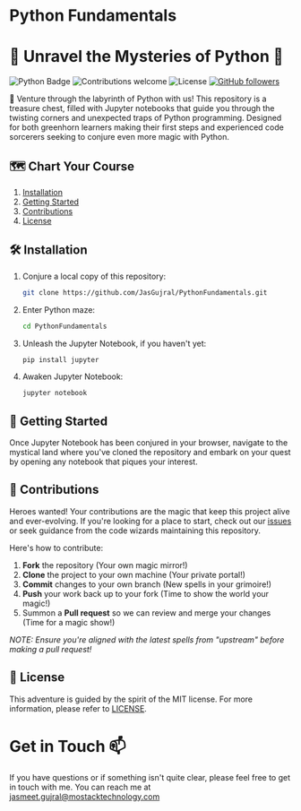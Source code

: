 # Python Fundamentals

# 🐍 Unravel the Mysteries of Python 🐍

![Python Badge](https://img.shields.io/badge/Crafted%20with-Python-3776AB?style=for-the-badge&logo=python)
![Contributions welcome](https://img.shields.io/badge/Contributions-Welcome-Green?style=for-the-badge)
![License](https://img.shields.io/badge/License-MIT-blue.svg?style=for-the-badge)
[![GitHub followers](https://img.shields.io/github/followers/JasGujral.svg?style=for-the-badge&logo=appveyor&label=Follow)](https://github.com/JasGujral)

🚀 Venture through the labyrinth of Python with us! This repository is a treasure chest, filled with Jupyter notebooks that guide you through the twisting corners and unexpected traps of Python programming. Designed for both greenhorn learners making their first steps and experienced code sorcerers seeking to conjure even more magic with Python.

## 🗺️ Chart Your Course

1. [Installation](#installation)
2. [Getting Started](#getting-started)
3. [Contributions](#contributions)
4. [License](#license)

## 🛠️ Installation

1. Conjure a local copy of this repository:
   ```bash
   git clone https://github.com/JasGujral/PythonFundamentals.git

2. Enter Python maze:
    ```bash
    cd PythonFundamentals
    ```

3. Unleash the Jupyter Notebook, if you haven't yet:
    ```bash
    pip install jupyter
    ```

4. Awaken Jupyter Notebook:
    ```bash
    jupyter notebook
    ```


## 🚀 Getting Started

Once Jupyter Notebook has been conjured in your browser, navigate to the mystical land where you've cloned the repository and embark on your quest by opening any notebook that piques your interest.

## 🤝 Contributions

Heroes wanted! Your contributions are the magic that keep this project alive and ever-evolving. If you're looking for a place to start, check out our [issues](https://github.com/JasGujral/PythonFundamentals/issues) or seek guidance from the code wizards maintaining this repository.

Here's how to contribute:

1. **Fork** the repository (Your own magic mirror!)
2. **Clone** the project to your own machine (Your private portal!)
3. **Commit** changes to your own branch (New spells in your grimoire!)
4. **Push** your work back up to your fork (Time to show the world your magic!)
5. Summon a **Pull request** so we can review and merge your changes (Time for a magic show!)

_NOTE: Ensure you're aligned with the latest spells from "upstream" before making a pull request!_

## 📜 License

This adventure is guided by the spirit of the MIT license. For more information, please refer to [LICENSE](./LICENSE).

# Get in Touch 📫

If you have questions or if something isn't quite clear, please feel free to get in touch with me. You can reach me at [jasmeet.gujral@mostacktechnology.com](jasmeet.gujral@mostacktechnology.com)


